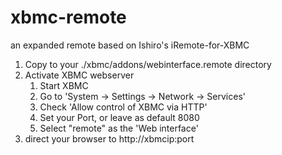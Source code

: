xbmc-remote
===========

an expanded remote based on  Ishiro's iRemote-for-XBMC



1.  Copy to your ./xbmc/addons/webinterface.remote   directory
2.  Activate XBMC webserver
      1. Start XBMC
      2. Go to 'System -> Settings -> Network -> Services'
      3. Check 'Allow control of XBMC via HTTP'
      4. Set your Port, or leave as default 8080
      5. Select "remote" as the 'Web interface'
3.  direct your browser to http://xbmcip:port
